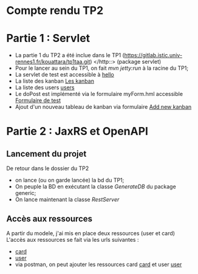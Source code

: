 Compte rendu TP2
==

Partie 1 : Servlet
===

* La partie 1 du TP2 a été inclue dans le TP1 (https://gitlab.istic.univ-rennes1.fr/kouattara/tp1taa.git) </http::> (package servlet) <br>
* Pour le lancer au sein du TP1, on fait <em>mvn jetty:run</em> à la racine du TP1;
* La servlet de test est accessible à [hello](http://localhost:8080/hello)
* La liste des kanban [Les kanban](http://localhost:8080/c)
* La liste des users [users](http://localhost:8080/users)
* Le doPost est implémenté via le formulaire myForm.hml accessible [Formulaire de test](http://localhost:8080/myForm.html)
* Ajout d'un nouveau tableau de kanban via formulaire [Add new kanban](http://localhost:8080/ajoutTablo.html)

Partie 2 : JaxRS et OpenAPI
===

Lancement du projet
-

<p>De retour dans le dossier du TP2<p>

* on lance (ou on garde lancée) la bd du TP1;<br>
* On peuple la BD en exécutant la classe <em>GenerateDB</em> du package generic; 
* On lance maintenant la classe <em>RestServer</em>

Accès aux ressources
-

<p>
    A partir du modele, j'ai mis en place deux ressources (user et card) <br>
    L'accès aux ressources se fait via les urls suivantes : 
</p>

*   [card](http://localhost:8080/card/{idCard})
*   [user](http://localhost:8080/user/{userId})
*   via postman, on peut ajouter les ressources card [card](http://localhost:8080/card) et user [user](http://localhost:8080/user)